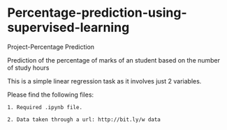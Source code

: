 # Percentage-prediction-using-supervised-learning

Project-Percentage Prediction

Prediction of the percentage of marks of an student based on the number of
study hours


This is a simple linear regression task as it involves just 2 variables.

Please find the following files:

    1. Required .ipynb file.
    
    2. Data taken through a url: http://bit.ly/w data
    
